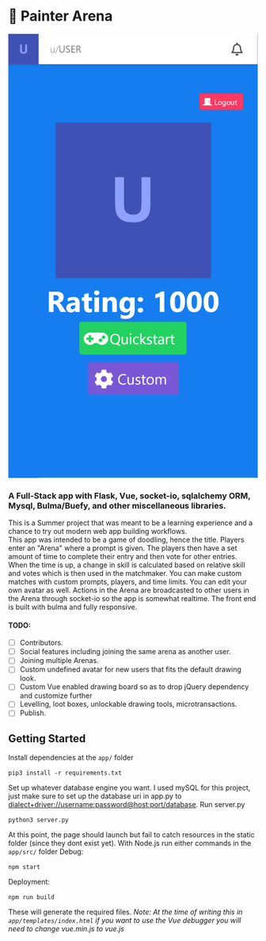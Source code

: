 # 🏰 Painter Arena 

![](images/1.png)

### A Full-Stack app with Flask, Vue, socket-io, sqlalchemy ORM, Mysql, Bulma/Buefy, and other miscellaneous libraries.

This is a Summer project that was meant to be a learning experience and a chance to try out modern web app building workflows.  
This app was intended to be a game of doodling, hence the title. Players enter an "Arena" where a prompt is given. The players then have a set amount of time to complete their entry and then vote for other entries. When the time is up, a change in skill is calculated based on relative skill and votes which is then used in the matchmaker. You can make custom matches with custom prompts, players, and time limits. You can edit your own avatar as well. Actions in the Arena are broadcasted to other users in the Arena through socket-io so the app is somewhat realtime. The front end is built with bulma and fully responsive. 

#### TODO:
- [ ] Contributors.
- [ ] Social features including joining the same arena as another user.
- [ ] Joining multiple Arenas.
- [ ] Custom undefined avatar for new users that fits the default drawing look.
- [ ] Custom Vue enabled drawing board so as to drop jQuery dependency and customize further
- [ ] Levelling, loot boxes, unlockable drawing tools, microtransactions. 
- [ ] Publish.

## Getting Started
Install dependencies at the `app/` folder
```
pip3 install -r requirements.txt
```
Set up whatever database engine you want. I used mySQL for this project, just make sure to set up the database uri in app.py to [dialect+driver://username:password@host:port/database](http://docs.sqlalchemy.org/en/latest/core/engines.html#database-urls).
Run server.py
```
python3 server.py
```
At this point, the page should launch but fail to catch resources in the static folder (since they dont exist yet).
With Node.js run either commands in the `app/src/` folder
Debug:
```
npm start
```
Deployment:
```
npm run build
```
These will generate the required files. 
*Note: At the time of writing this in `app/templates/index.html` if you want to use the Vue debugger you will need to change vue.min.js to vue.js*


